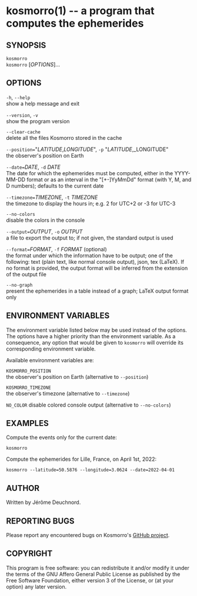 # kosmorro(1) -- a program that computes the ephemerides

## SYNOPSIS

`kosmorro`  
`kosmorro` [_OPTIONS_]...

## OPTIONS

`-h`, `--help`  
    show a help message and exit

`--version`, `-v`  
    show the program version

`--clear-cache`  
    delete all the files Kosmorro stored in the cache

`--position=`"_LATITUDE_,_LONGITUDE_", `-p` "_LATITUDE_,_LONGITUDE"  
    the observer's position on Earth

`--date=`_DATE_, `-d` _DATE_  
    The date for which the ephemerides must be computed, either in the YYYY-MM-DD format or as an interval in the "[+-]YyMmDd" format (with Y, M, and D numbers); defaults to the current date

`--timezone=`_TIMEZONE_, `-t` _TIMEZONE_  
    the timezone to display the hours in; e.g. 2 for UTC+2 or -3 for UTC-3

`--no-colors`  
    disable the colors in the console

`--output=`_OUTPUT_, `-o` _OUTPUT_  
    a file to export the output to; if not given, the standard output is used

`--format=`_FORMAT_, `-f` _FORMAT_ (optional)  
    the format under which the information have to be output; one of the following:
    text (plain text, like normal console output), json, tex (LaTeX).
    If no format is provided, the output format will be inferred from the extension of the output file

`--no-graph`  
    present the ephemerides in a table instead of a graph; LaTeX output format only

## ENVIRONMENT VARIABLES

The environment variable listed below may be used instead of the options.
The options have a higher priority than the environment variable.
As a consequence, any option that would be given to `kosmorro` will override its corresponding environment variable.

Available environment variables are:

`KOSMORRO_POSITION`  
    the observer's position on Earth (alternative to `--position`)
    
`KOSMORRO_TIMEZONE`  
    the observer's timezone (alternative to `--timezone`)

`NO_COLOR`
    disable colored console output (alternative to `--no-colors`)

## EXAMPLES

Compute the events only for the current date:

```
kosmorro
```

Compute the ephemerides for Lille, France, on April 1st, 2022:

```
kosmorro --latitude=50.5876 --longitude=3.0624 --date=2022-04-01
```

## AUTHOR

Written by Jérôme Deuchnord.

## REPORTING BUGS

Please report any encountered bugs on Kosmorro's [GitHub project](https://github.com/Deuchnord/kosmorro).

## COPYRIGHT

This program is free software: you can redistribute it and/or modify it under the terms of the GNU Affero General Public License as published by the Free Software Foundation, either version 3 of the License, or (at your option) any later version.

